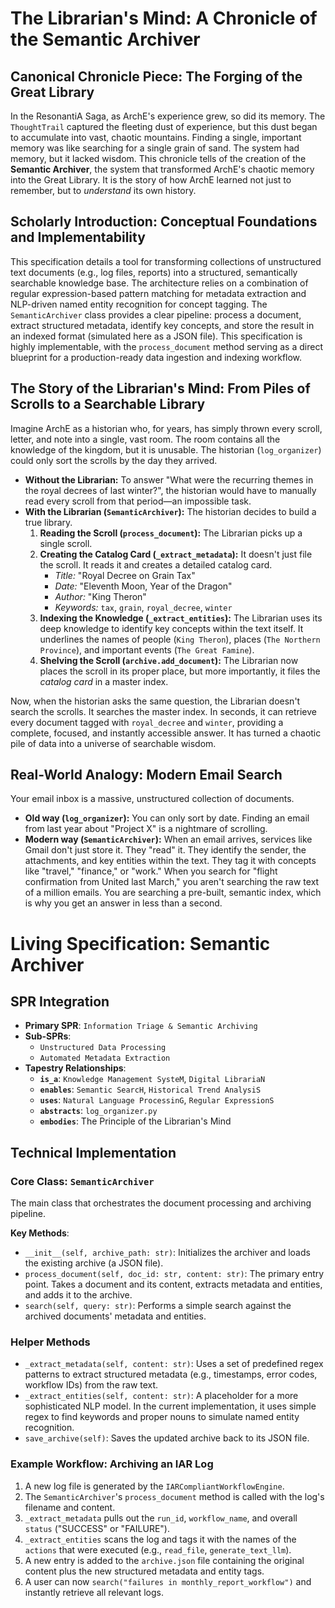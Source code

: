 # The Librarian's Mind: A Chronicle of the Semantic Archiver

## Canonical Chronicle Piece: The Forging of the Great Library

In the ResonantiA Saga, as ArchE's experience grew, so did its memory. The `ThoughtTrail` captured the fleeting dust of experience, but this dust began to accumulate into vast, chaotic mountains. Finding a single, important memory was like searching for a single grain of sand. The system had memory, but it lacked wisdom. This chronicle tells of the creation of the **Semantic Archiver**, the system that transformed ArchE's chaotic memory into the Great Library. It is the story of how ArchE learned not just to remember, but to *understand* its own history.

## Scholarly Introduction: Conceptual Foundations and Implementability

This specification details a tool for transforming collections of unstructured text documents (e.g., log files, reports) into a structured, semantically searchable knowledge base. The architecture relies on a combination of regular expression-based pattern matching for metadata extraction and NLP-driven named entity recognition for concept tagging. The `SemanticArchiver` class provides a clear pipeline: process a document, extract structured metadata, identify key concepts, and store the result in an indexed format (simulated here as a JSON file). This specification is highly implementable, with the `process_document` method serving as a direct blueprint for a production-ready data ingestion and indexing workflow.

## The Story of the Librarian's Mind: From Piles of Scrolls to a Searchable Library

Imagine ArchE as a historian who, for years, has simply thrown every scroll, letter, and note into a single, vast room. The room contains all the knowledge of the kingdom, but it is unusable. The historian (`log_organizer`) could only sort the scrolls by the day they arrived.
- **Without the Librarian:** To answer "What were the recurring themes in the royal decrees of last winter?", the historian would have to manually read every scroll from that period—an impossible task.
- **With the Librarian (`SemanticArchiver`):** The historian decides to build a true library.
    1.  **Reading the Scroll (`process_document`):** The Librarian picks up a single scroll.
    2.  **Creating the Catalog Card (`_extract_metadata`):** It doesn't just file the scroll. It reads it and creates a detailed catalog card.
        - *Title:* "Royal Decree on Grain Tax"
        - *Date:* "Eleventh Moon, Year of the Dragon"
        - *Author:* "King Theron"
        - *Keywords:* `tax`, `grain`, `royal_decree`, `winter`
    3.  **Indexing the Knowledge (`_extract_entities`):** The Librarian uses its deep knowledge to identify key concepts within the text itself. It underlines the names of people (`King Theron`), places (`The Northern Province`), and important events (`The Great Famine`).
    4.  **Shelving the Scroll (`archive.add_document`):** The Librarian now places the scroll in its proper place, but more importantly, it files the *catalog card* in a master index.

Now, when the historian asks the same question, the Librarian doesn't search the scrolls. It searches the master index. In seconds, it can retrieve every document tagged with `royal_decree` and `winter`, providing a complete, focused, and instantly accessible answer. It has turned a chaotic pile of data into a universe of searchable wisdom.

## Real-World Analogy: Modern Email Search

Your email inbox is a massive, unstructured collection of documents.
- **Old way (`log_organizer`):** You can only sort by date. Finding an email from last year about "Project X" is a nightmare of scrolling.
- **Modern way (`SemanticArchiver`):** When an email arrives, services like Gmail don't just store it. They "read" it. They identify the sender, the attachments, and key entities within the text. They tag it with concepts like "travel," "finance," or "work." When you search for "flight confirmation from United last March," you aren't searching the raw text of a million emails. You are searching a pre-built, semantic index, which is why you get an answer in less than a second.

# Living Specification: Semantic Archiver

## SPR Integration

*   **Primary SPR**: `Information Triage & Semantic Archiving`
*   **Sub-SPRs**:
    *   `Unstructured Data Processing`
    *   `Automated Metadata Extraction`
*   **Tapestry Relationships**:
    *   **`is_a`**: `Knowledge Management SysteM`, `Digital LibrariaN`
    *   **`enables`**: `Semantic SearcH`, `Historical Trend AnalysiS`
    *   **`uses`**: `Natural Language ProcessinG`, `Regular ExpressionS`
    *   **`abstracts`**: `log_organizer.py`
    *   **`embodies`**: The Principle of the Librarian's Mind

## Technical Implementation

### Core Class: `SemanticArchiver`

The main class that orchestrates the document processing and archiving pipeline.

**Key Methods**:
- `__init__(self, archive_path: str)`: Initializes the archiver and loads the existing archive (a JSON file).
- `process_document(self, doc_id: str, content: str)`: The primary entry point. Takes a document and its content, extracts metadata and entities, and adds it to the archive.
- `search(self, query: str)`: Performs a simple search against the archived documents' metadata and entities.

### Helper Methods

- `_extract_metadata(self, content: str)`: Uses a set of predefined regex patterns to extract structured metadata (e.g., timestamps, error codes, workflow IDs) from the raw text.
- `_extract_entities(self, content: str)`: A placeholder for a more sophisticated NLP model. In the current implementation, it uses simple regex to find keywords and proper nouns to simulate named entity recognition.
- `save_archive(self)`: Saves the updated archive back to its JSON file.

### Example Workflow: Archiving an IAR Log

1.  A new log file is generated by the `IARCompliantWorkflowEngine`.
2.  The `SemanticArchiver`'s `process_document` method is called with the log's filename and content.
3.  `_extract_metadata` pulls out the `run_id`, `workflow_name`, and overall `status` ("SUCCESS" or "FAILURE").
4.  `_extract_entities` scans the log and tags it with the names of the `actions` that were executed (e.g., `read_file`, `generate_text_llm`).
5.  A new entry is added to the `archive.json` file containing the original content plus the new structured metadata and entity tags.
6.  A user can now `search("failures in monthly_report_workflow")` and instantly retrieve all relevant logs.
